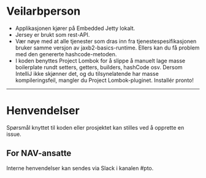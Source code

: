 Veilarbperson
================

* Applikasjonen kjører på Embedded Jetty lokalt.
* Jersey er brukt som rest-API.
* Vær nøye med at alle tjenester som dras inn fra tjenestespesifikasjonen bruker samme versjon av jaxb2-basics-runtime.
Ellers kan du få problem med den genererte hashcode-metoden.
* I koden benyttes Project Lombok for å slippe å manuelt lage masse boilerplate rundt setters, getters, builders, hashCode osv. Dersom IntelliJ ikke skjønner det, og du tilsynelatende har masse kompileringsfeil, mangler du Project Lombok-pluginet. Installér pronto!

---

# Henvendelser

Spørsmål knyttet til koden eller prosjektet kan stilles ved å opprette en issue.

## For NAV-ansatte

Interne henvendelser kan sendes via Slack i kanalen #pto.
